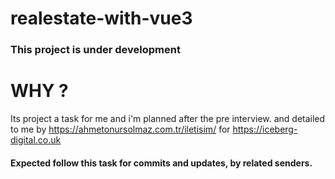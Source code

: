 # realestate-with-vue3
### This project is under development

# WHY ?
Its project a task for me and i'm planned after the pre interview.
and detailed to me by https://ahmetonursolmaz.com.tr/iletisim/ for https://iceberg-digital.co.uk

#### Expected follow this task for commits and updates, by related senders.
